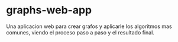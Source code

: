 # graphs-web-app
Una aplicacion web para crear grafos y aplicarle los algoritmos mas comunes, viendo el proceso paso a paso y el resultado final.
